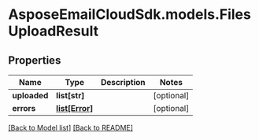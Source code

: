 # AsposeEmailCloudSdk.models.FilesUploadResult
## Properties
Name | Type | Description | Notes
------------ | ------------- | ------------- | -------------
**uploaded** | **list[str]** |  | [optional] 
**errors** | [**list[Error]**](Error.md) |  | [optional] 



[[Back to Model list]](Models.md) [[Back to README]](README.md)


